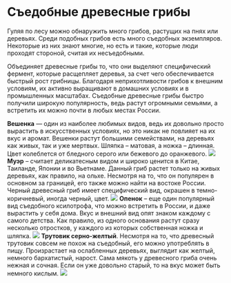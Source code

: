 # Съедобные древесные грибы
Гуляя по лесу можно обнаружить много грибов, растущих на пнях или деревьях. Среди подобных грибов есть много съедобных экземпляров. Некоторые из них знают многие, но есть и такие, которые люди проходят стороной, считая их несъедобными.

Объединяет древесные грибы то, что они выделяют специфический фермент, которые расщепляет деревья, за счет чего обеспечивается быстрый рост грибницы. Благодаря неприхотливости грибов к внешним условиям, их активно выращивают в домашних условиях и в промышленных масштабах.
Съедобные древесные грибы быстро получили широкую популярность, ведь растут огромными семьями, а встретить их можно почти в любых местах России.

**Вешенка** — один из наиболее любимых видов, ведь их довольно просто вырастить в искусственных условиях, но это никак не повлияет на их вкус и аромат. Вешенки растут большими семействами, на деревьях как живых, так и уже мертвых. Шляпка – матовая, а ножка – длинная. Цвет колеблется от бледного серого или бежевого до оранжевого.
![](https://ru.s.bekhost.com/bekker-ru/uploads/content/eb889c663567f4a6496e4dd90d39854c.jpg)
**Муэр** – считает деликатесным видом и широко ценится в Китае, Таиланде, Японии и во Вьетнаме. Данный гриб растет только на живых деревьях, как правило, на ольхе. Несмотря на то, что он популярен в основном за границей, его также можно найти на востоке России. Черный древесный гриб имеет специфический вид, окрашен в темно-коричневый, иногда черный, цвет.
![](https://avatars.dzeninfra.ru/get-zen_doc/1708007/pub_5d16a06c8a3f1f00ade62d12_5d16a2a0d1c5d400adad0eb4/scale_1200)
**Опенок** – еще один популярный вид съедобного ксилотрофа, что можно встретить в России, и даже вырастить у себя дома. Вкус и внешний вид опят знаком каждому с самого детства. Как правило, из одного основания растут сразу несколько отростков, у каждого из которых собственная ножка и шляпка.
![](https://ru.wikipedia.org/wiki/%D0%9E%D0%BF%D1%91%D0%BD%D0%BE%D0%BA#/media/%D0%A4%D0%B0%D0%B9%D0%BB:Armillaria_mellea_031005w.jpg)
**Трутовик серно-желтый**. Несмотря на то, что древесный трутовик совсем не похож на съедобный, его можно употреблять в пищу. Произрастает на ослабленных деревьях, выглядит как желтый, немного бархатистый, нарост. Сама мякоть у древесного гриба очень нежная и сочная. Если он уже довольно старый, то на вкус может быть немного кислым.
![](https://upload.wikimedia.org/wikipedia/commons/7/7c/2007-06-27_Laetiporus_sulphureus_crop.jpg)
